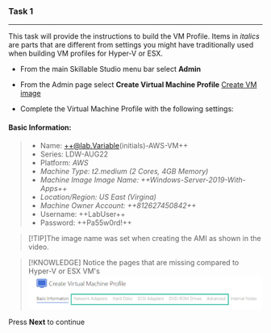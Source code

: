 ### Task 1

---

This task will provide the instructions to build the VM Profile.  Items in *italics* are parts that are different from settings you might have traditionally used when building VM profiles for Hyper-V or ESX.

 - From the main Skillable Studio menu bar select **Admin**
 - From the Admin page select **Create Virtual Machine Profile**
 [Create VM image](images/001.jpg)
 
 - Complete the Virtual Machine Profile with the following settings:
 
 #### Basic Information:
 
 > - Name: ++@lab.Variable(initials)-AWS-VM++    
 > - Series: LDW-AUG22    
 > - Platform: *AWS*    
 > - *Machine Type: t2.medium (2 Cores, 4GB Memory)*    
 > - *Machine Image Image Name: ++Windows-Server-2019-With-Apps++*    
 > - *Location/Region: US East (Virgina)*
 > - *Machine Owner Account: ++812627450842++*    
 > - Username: ++LabUser++    
 > - Password: ++Pa55w0rd!++    
 
>[!TIP]The image name was set when creating the AMI as shown in the video.

>[!KNOWLEDGE] Notice the pages that are missing compared to Hyper-V or ESX VM's    
>![Hyper-V/ESX Lab Profile Example](images/004.jpg)

Press **Next** to continue
 
